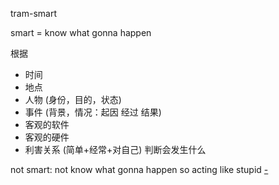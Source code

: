 
tram-smart

smart = know what gonna happen

根据
- 时间
- 地点
- 人物 (身份，目的，状态)
- 事件 (背景，情况：起因 经过 结果)
- 客观的软件
- 客观的硬件
- 利害关系 (简单+经常+对自己)
判断会发生什么

not smart: not know what gonna happen so acting like stupid [-](https://twitter.com/ComplexSports/status/871565080298749952)

